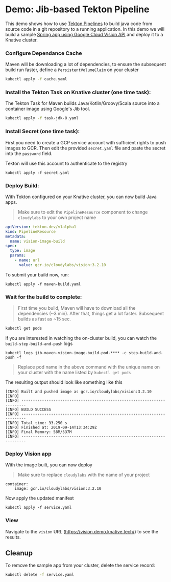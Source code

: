 # Demo: Jib-based Tekton Pipeline

This demo shows how to use [Tekton Pipelines](https://github.com/tektoncd/pipeline) to build java code from source code in a git repository to a
running application. In this demo we will build a sample [Spring app using Google Cloud Vision API](https://github.com/mchmarny/spring-cloud-gcp/tree/master/spring-cloud-gcp-samples/spring-cloud-gcp-vision-api-sample)
and deploy it to a Knative cluster.

### Configure Dependance Cache

Maven will be downloading a lot of dependencies, to ensure the subsequent build run faster, define a `PersistentVolumeClaim` on your cluster

```bash
kubectl apply -f cache.yaml
```

### Install the Tekton Task on Knative cluster (one time task):

The Tekton Task for Maven builds Java/Kotlin/Groovy/Scala source into a container image using Google's Jib tool.

```bash
kubectl apply -f task-jdk-8.yaml
```

### Install Secret (one time task):

First you need to create a GCP service account with sufficient rights to push images to GCR. Then edit the provided `secret.yaml` file and paste the secret into the `password` field.

Tekton will use this account to authenticate to the registry

```shell
kubectl apply -f secret.yaml
```

### Deploy Build:

With Tokton configured on your Knative cluster, you can now build Java apps.

> Make sure to edit the `PipelineResource` component to change `cloudylabs` to your own project name

```yaml
apiVersion: tekton.dev/v1alpha1
kind: PipelineResource
metadata:
  name: vision-image-build
spec:
  type: image
  params:
    - name: url
      value: gcr.io/cloudylabs/vision:3.2.10
```

To submit your build now, run:


```shell
kubectl apply -f maven-build.yaml
```


### Wait for the build to complete:

> First time you build, Maven will have to download all the dependencies (~3 min). After that, things get a lot faster. Subsequent builds as fast as ~15 sec.

```bash
kubectl get pods
```

If you are interested in watching the on-cluster build, you can watch the `build-step-build-and-push` logs

```shell
kubectl logs jib-maven-vision-image-build-pod-**** -c step-build-and-push -f
```

> Replace pod name in the above command with the unique name on your cluster with the name listed by `kubectl get pods`

The resulting output should look like something like this

```shell
[INFO] Built and pushed image as gcr.io/cloudylabs/vision:3.2.10
[INFO]
[INFO] ------------------------------------------------------------------------
[INFO] BUILD SUCCESS
[INFO] ------------------------------------------------------------------------
[INFO] Total time: 33.250 s
[INFO] Finished at: 2019-09-14T13:34:29Z
[INFO] Final Memory: 58M/537M
[INFO] ------------------------------------------------------------------------
```

### Deploy Vision app

With the image built, you can now deploy

> Make sure to replace `cloudylabs` with the name of your project

```shell
container:
    image: gcr.io/cloudylabs/vision:3.2.10
```

Now apply the updated manifest

```shell
kubectl apply -f service.yaml
```


### View

Navigate to the `vision` URL (https://vision.demo.knative.tech/) to see the results.

## Cleanup

To remove the sample app from your cluster, delete the service record:

```bash
kubectl delete -f service.yaml
```
